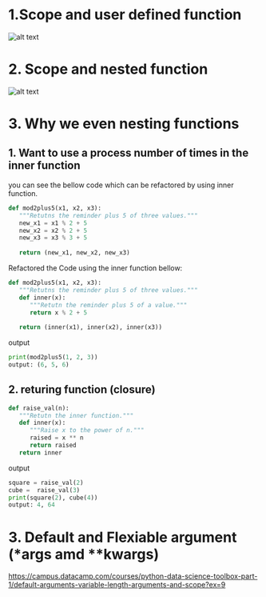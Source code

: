 # 1.Scope and user defined function
![alt text](https://github.com/upalr/Python-camp/blob/master/1.Python%20Data%20Science%20Toolbox%20(Part%201)/2%20Default%20arguments%2C%20variable-(args%2C%20kwargs)/1.Scope%20and%20user%20defined%20function.PNG "Logo Title Text 1")


# 2. Scope and nested function
![alt text](https://github.com/upalr/Python-camp/blob/master/1.Python%20Data%20Science%20Toolbox%20(Part%201)/2%20Default%20arguments%2C%20variable-(args%2C%20kwargs)/2.Scope%20and%20nested%20function.PNG "Logo Title Text 1")



# 3. Why we even nesting functions

## 1. Want to use a process number of times in the inner function
you can see the bellow code which can be refactored by using inner function.

```python
def mod2plus5(x1, x2, x3):
   """Retutns the reminder plus 5 of three values."""   
   new_x1 = x1 % 2 + 5
   new_x2 = x2 % 2 + 5
   new_x3 = x3 % 3 + 5
   
   return (new_x1, new_x2, new_x3)
```

Refactored the Code using the inner function bellow:

```python
def mod2plus5(x1, x2, x3):
   """Retutns the reminder plus 5 of three values."""   
   def inner(x):
      """Retutn the reminder plus 5 of a value."""   
      return x % 2 + 5
   
   return (inner(x1), inner(x2), inner(x3))
```
output
```python
print(mod2plus5(1, 2, 3))
output: (6, 5, 6)
```

## 2. returing function (closure)

```python
def raise_val(n):
   """Retutn the inner function."""   
   def inner(x):
      """Raise x to the power of n."""   
      raised = x ** n
      return raised
   return inner 
```
output
```python
square = raise_val(2)
cube =  raise_val(3)
print(square(2), cube(4))
output: 4, 64
```


# 3. Default and Flexiable argument (*args amd **kwargs)

https://campus.datacamp.com/courses/python-data-science-toolbox-part-1/default-arguments-variable-length-arguments-and-scope?ex=9
